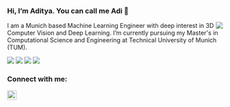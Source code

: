 ### Hi, I’m Aditya. You can call me Adi 👋
<a href="#">
<img align="right" src="https://github-readme-stats.vercel.app/api?username=Aditya-tumcse&show_icons=true&hide_border=false&icon_color=586069&hide=contribs">
</a>
I am a Munich based Machine Learning Engineer with deep interest in 3D Computer Vision and Deep Learning. I’m currently pursuing my Master's in Computational Science and Engineering at Technical University of Munich (TUM).



![](https://img.shields.io/badge/-PyTorch-e34f26?style=flat-square&logo=PyTorch&logoColor=fff)
![](https://img.shields.io/badge/-Python-333?style=flat-square&logo=Python&logoColor=fff)
![](https://img.shields.io/badge/-C/C++-333?style=flat-square&logo=C&logoColor=fff)
![](https://img.shields.io/badge/-Docker-333?style=flat-square&logo=Docker&logoColor=fff)

### Connect with me:
[<img align="left" alt="Aditya-tumcse | LinkedIn" width="22px" src="https://cdn.jsdelivr.net/npm/simple-icons@v3/icons/linkedin.svg" />][linkedin]

[linkedin]: https://www.linkedin.com/in/aditya-sai-srinivas/
<!---
Aditya-tumcse/Aditya-tumcse is a ✨ special ✨ repository because its `README.md` (this file) appears on your GitHub profile.
You can click the Preview link to take a look at your changes.
--->
